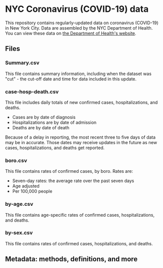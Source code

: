# NYC Coronavirus (COVID-19) data
This repository contains regularly-updated data on coronavirus (COVID-19) in New York City. Data are assembled by the NYC Department of Health. You can view these data on [the Department of Health's website](www.nyc.gov/health).

## Files

### Summary.csv
This file contains summary information, including when the dataset was "cut" - the cut-off date and time for data included in this update. 

### case-hosp-death.csv
This file includes daily totals of new confirmed cases, hospitalizations, and deaths. 
- Cases are by date of diagnosis
- Hospitalizations are by date of admission
- Deaths are by date of death

Because of a delay in reporting, the most recent three to five days of data may be in accurate. Those dates may receive updates in the future as new cases, hospitalizations, and deaths get reported.

### boro.csv
This file contains rates of confirmed cases, by boro. Rates are:
- Seven-day rates: the average rate over the past seven days
- Age adjusted
- Per 100,000 people

### by-age.csv
This file contains age-specific  rates of confirmed cases, hospitalizations, and deaths. 

### by-sex.csv
This file contains rates of confirmed cases, hospitalizations, and deaths.



## Metadata: methods, definitions, and more